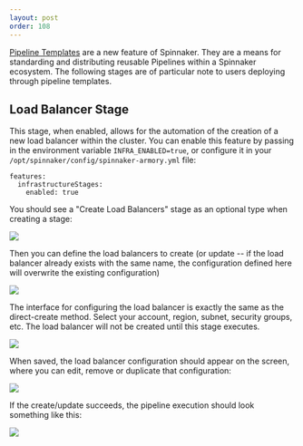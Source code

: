 ```yaml
---
layout: post
order: 108
---
```


[Pipeline Templates](https://github.com/spinnaker/dcd-spec/blob/master/PIPELINE_TEMPLATES.md)
are a new feature of Spinnaker.  They are a means for standarding and
distributing reusable Pipelines within a Spinnaker ecosystem.  The following
stages are of particular note to users deploying through pipeline templates.

## Load Balancer Stage

This stage, when enabled, allows for the automation of the creation of a new
load balancer within the cluster.  You can enable this feature by passing
in the environment variable `INFRA_ENABLED=true`, or configure
it in your `/opt/spinnaker/config/spinnaker-armory.yml` file:

```
features:
  infrastructureStages:
    enabled: true
```

You should see a "Create Load Balancers" stage as an optional type when
creating a stage:

![](https://cl.ly/2M422h202Z0j/Screen%20Shot%202017-10-02%20at%2011.46.04%20AM.png)

Then you can define the load balancers to create (or update -- if the
load balancer already exists with the same name, the configuration defined
here will overwrite the existing configuration)

![](https://cl.ly/2O0U3z1r1w1L/[6f77766dc4c52a0cafbec1aabe19cd12]_Screen%20Shot%202017-10-02%20at%2011.51.57%20AM.png)

The interface for configuring the load balancer is exactly the same as the
direct-create method.  Select your account, region, subnet, security groups,
etc.  The load balancer will not be created until this stage executes.

![](https://cl.ly/1E1m1e0u0e03/Screen%20Shot%202017-10-02%20at%2011.55.06%20AM.png)

When saved, the load balancer configuration should appear on the screen,
where you can edit, remove or duplicate that configuration:

![](https://cl.ly/2F1v3e0R1s0P/Screen%20Shot%202017-10-02%20at%2011.57.58%20AM.png)

If the create/update succeeds, the pipeline execution should look something
like this:

![](https://cl.ly/3i2w1o0x2o34/[3871895d1326b53d8ea91db022b61326]_Screen%20Shot%202017-10-02%20at%2012.01.50%20PM.png)



